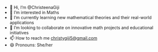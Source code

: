 - 👋 Hi, I’m @ChristeenaGiji
- 👀 I’m interested in Maths
- 🌱 I’m currently learning new mathematical theories and their real-world applications
- 💞️ I’m looking to collaborate on innovative math projects and educational initiatives
- 📫 How to reach me christygiji5@gmail.com
- 😄 Pronouns: She/her
